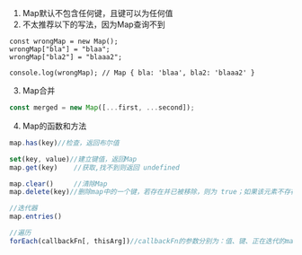 1. Map默认不包含任何键，且键可以为任何值
1. 不太推荐以下的写法，因为Map查询不到

```
const wrongMap = new Map();
wrongMap["bla"] = "blaa";
wrongMap["bla2"] = "blaaa2";

console.log(wrongMap); // Map { bla: 'blaa', bla2: 'blaaa2' }

```

3. Map合并

```js
const merged = new Map([...first, ...second]);
```

4. Map的函数和方法

```js
map.has(key)//检查，返回布尔值

set(key, value)//建立键值，返回Map
map.get(key)	//获取,找不到则返回 undefined

map.clear()  	//清除Map
map.delete(key)//删除map中的一个键，若存在并已被移除，则为 true；如果该元素不存在，则为 false

//迭代器
map.entries()

//遍历
forEach(callbackFn[, thisArg])//callbackFn的参数分别为：值、键、正在迭代的map

```


